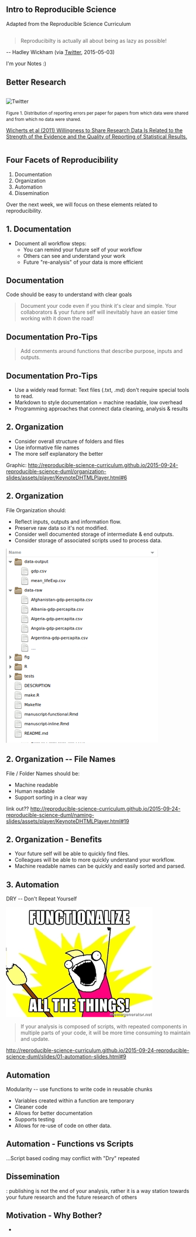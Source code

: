## Intro to Reproducible Science

Adapted from the Reproducible Science Curriculum

##

>Reproducibilty is actually all about being as lazy as possible!

-- Hadley Wickham (via
[Twitter](https://twitter.com/hadleywickham/status/598532170160873472),
2015-05-03)



<section>
  <aside class="notes">
    I'm your Notes :)
  </aside>
</section>


## Better Research

<div class="column column1">

![Twitter](http://journals.plos.org/plosone/article/figure/image?size=large&id=info:doi/10.1371/journal.pone.0026828.g001)
</div>
<div class="column column2">
<small>Figure 1. Distribution of reporting errors per paper for papers from which data were shared and from which no data were shared.</small>

[Wicherts et al (2011) Willingness to Share Research Data Is Related to the Strength of the Evidence and the Quality of Reporting of Statistical Results.](http://dx.doi.org/10.1371/journal.pone.0026828)
</div>

## Four Facets of Reproducibility

1. Documentation
2. Organization
3. Automation
4. Dissemination

Over the next week, we will focus on these elements related to reproducibility.


## 1. Documentation

* Document all workflow steps:
	* You can remind your future self of your workflow
	* Others can see and understand your work
	* Future "re-analysis" of your data is more efficient


## Documentation

Code should be easy to understand with clear goals

> Document your code even if you think it's clear and simple. Your collaborators & your future self will inevitably have an easier time working with it down the road!

## Documentation Pro-Tips

> Add comments around functions that describe purpose, inputs and outputs.


## Documentation Pro-Tips
*  Use a widely read format: Text files (.txt, .md) don't require special tools to read.
* Markdown to style documentation = machine readable, low overhead
* Programming approaches that connect data cleaning, analysis & results

## 2. Organization

* Consider overall structure of folders and files
* Use informative file names
* The more self explanatory the better



Graphic:
http://reproducible-science-curriculum.github.io/2015-09-24-reproducible-science-duml/organization-slides/assets/player/KeynoteDHTMLPlayer.html#6


## 2. Organization

File Organization should:

* Reflect inputs, outputs and information flow.
* Preserve raw data so it's not modified.
* Consider well documented storage of intermediate & end outputs.
* Consider storage of associated scripts used to process data.

![](images/intro-rr/fileOrganization.png)

## 2. Organization -- File Names

File / Folder Names should be:

* Machine readable
* Human readable
* Support sorting in a clear way

link out??
http://reproducible-science-curriculum.github.io/2015-09-24-reproducible-science-duml/naming-slides/assets/player/KeynoteDHTMLPlayer.html#19

## 2. Organization - Benefits

* Your future self will be able to quickly find files.
*  Colleagues will be able to more quickly understand your workflow.
*  Machine readable names can be quickly and easily sorted and parsed.


## 3. Automation

DRY -- Don't Repeat Yourself

![functions all things ](images/intro-rr/index.jpg)

> If your analysis is composed of scripts, with repeated components in multiple parts of your code, it will be more time consuming to maintain and update.

http://reproducible-science-curriculum.github.io/2015-09-24-reproducible-science-duml/slides/01-automation-slides.html#9



## Automation

Modularity -- use functions to write code in reusable chunks

* Variables created within a function are temporary
* Cleaner code
* Allows for better documentation
* Supports testing
* Allows for re-use of code on other data.

## Automation - Functions vs Scripts

...Script based coding may conflict with "Dry" repeated

## Dissemination
: publishing is not the end of your analysis, rather it is a way station towards your future research and the future research of others


## Motivation - Why Bother?

*
